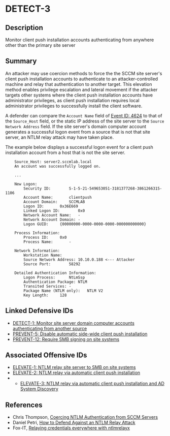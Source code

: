 # DETECT-3

## Description
Monitor client push installation accounts authenticating from anywhere other than the primary site server

## Summary
An attacker may use coercion methods to force the the SCCM site server's client push installation accounts to authenticate to an attacker-controlled machine and relay that authentication to another target. This elevation method enables privilege escalation and lateral movement if the attacker targets other systems where the client push installation accounts have administrator privileges, as client push installation requires local administrator privileges to successfully install the client software.

A defender can compare the `Account Name` field of [Event ID: 4624](https://learn.microsoft.com/en-us/previous-versions/windows/it-pro/windows-10/security/threat-protection/auditing/event-4624) to that of the `Source_Host` field, or the static IP address of the site server to the `Source Network Address` field. If the site server's domain computer account generates a successful logon event from a source that is not that site server, an NTLM relay attack may have taken place.

The example below displays a successful logon event for a client push installation account from a host that is not the site server.

```
    Source_Host: server2.sccmlab.local
    An account was successfully logged on.

    ...

    New Logon:
        Security ID:		S-1-5-21-549653051-3181377268-3861266315-1106
        Account Name:		clientpush
        Account Domain:		SCCMLAB
        Logon ID:		0x36E669
        Linked Logon ID:		0x0
        Network Account Name:	-
        Network Account Domain:	-
        Logon GUID:		{00000000-0000-0000-0000-000000000000}

    Process Information:
        Process ID:		0x0
        Process Name:		-

    Network Information:
        Workstation Name:	
        Source Network Address:	10.10.0.188 <--- Attacker
        Source Port:		58292

    Detailed Authentication Information:
        Logon Process:		NtLmSsp 
        Authentication Package:	NTLM
        Transited Services:	-
        Package Name (NTLM only):	NTLM V2
        Key Length:		128
```

## Linked Defensive IDs
- [DETECT-1: Monitor site server domain computer accounts authenticating from another source](../DETECT-1/detect-1_description.md)
- [PREVENT-5: Disable automatic side-wide client push installation](../../PREVENT/PREVENT-5/prevent-5_description.md)
- [PREVENT-12: Require SMB signing on site systems](../../PREVENT/PREVENT-12/prevent-12_description.md)

## Associated Offensive IDs
- [ELEVATE-1: NTLM relay site server to SMB on site systems](../../../attack-techniques/ELEVATE/ELEVATE-1/ELEVATE-1_description.md)
- [ELEVATE-2: NTLM relay via automatic client push installation](../../../attack-techniques/ELEVATE/ELEVATE-2/ELEVATE-2_description.md)
- - [ELEVATE-3: NTLM relay via automatic client push installation and AD System Discovery](../../../attack-techniques/ELEVATE/ELEVATE-3/ELEVATE-3_description.md)

## References
- Chris Thompson, [Coercing NTLM Authentication from SCCM Servers](https://posts.specterops.io/coercing-ntlm-authentication-from-sccm-e6e23ea8260a)
- Daniel Petri, [How to Defend Against an NTLM Relay Attack](https://www.semperis.com/blog/how-to-defend-against-ntlm-relay-attack/)
- Fox-IT, [Relaying credentials everywhere with ntlmrelayx](https://blog.fox-it.com/2017/05/09/relaying-credentials-everywhere-with-ntlmrelayx/)
